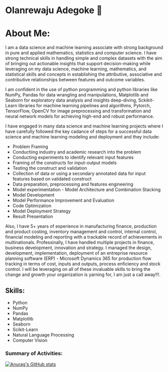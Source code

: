 # Olanrewaju Adegoke 👋
# About Me:
I am a data science and machine learning associate with strong background in pure and applied mathematics, statistics and computer science.
I have strong technical skills in handling simple and complex datasets with the aim of bringing out actionable insights that support decision-making while leveraging on my data science, machine learning, mathematics, and statistical skills and concepts in establishing the attributive, associative and contributive relationships between features and outcome variables.

I am confident in the use of python programming and python libraries like NumPy, Pandas for data wrangling and manipulations, Matplotlib and Seaborn for exploratory data analysis and insights deep-diving, Sckikit-Learn libraries for machine learning pipelines and algorithms, Pytorch, TensorFlow, OpenCV for image preprocessing and transformation and neural network models for achieving high-end and robust performance. 

I have engaged in many data science and machine learning projects where I have carefully followed the key cadance of steps for a successful data science and machine learning modeling and deployment and they include:
  - Problem Framing
  - Conductiing industry and academic research into the problem
  - Conducting experiments to identify relevant input features
  - Framing of the constructs for input-output models
  - Testing the construct and validation
  - Collection of data or using a secondary annotated data for input features based on validated construct
  - Data preparation, preprocessing and features engineering
  - Model experimentation - Model Architecture and Combination Stacking
  - Model Development
  - Model Performance Improvement and Evaluation
  - Code Optimization
  - Model Deployment Strategy
  - Result Presentation

Also, I have 5+ years of experience in manufacturing finance, production and product costing, inventory management and control, internal control, financial modeling and reporting with a trackable record of achievements in multinationals. Professinally, I have handled multiple projects in finance, business development, innovation and strategy. I managed the design, development, implementation, deployment of an entreprise resource planning software (ERP) - Microsoft Dynamics 365 for production flow tracking in terms of cost, inputs and outputs, process enficiency and stock control.
I will be leveraging on all of these invaluable skills to bring the change and growth your organization is yarning for, I am just a call away!!!.

## Skills:
 - Python
 - NumPy
 - Pandas
 - Matplotlib
 - Seaborn
 - Scikit-Learn
 - Natural Language Processing
 - Computer Vision

### Summary of Activities:
[![Anurag's GitHub stats](https://github-readme-stats.vercel.app/api?username=larrysman)](https://github.com/anuraghazra/github-readme-stats)
